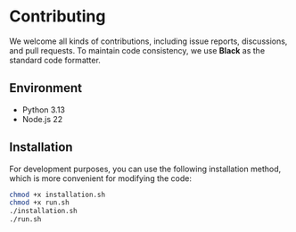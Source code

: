 # Contributing  

We welcome all kinds of contributions, including issue reports, discussions, and pull requests. To maintain code consistency, we use **Black** as the standard code formatter.  

## Environment  

- Python 3.13
- Node.js 22

## Installation

For development purposes, you can use the following installation method, which is more convenient for modifying the code:
```bash 
chmod +x installation.sh
chmod +x run.sh
./installation.sh
./run.sh
```
